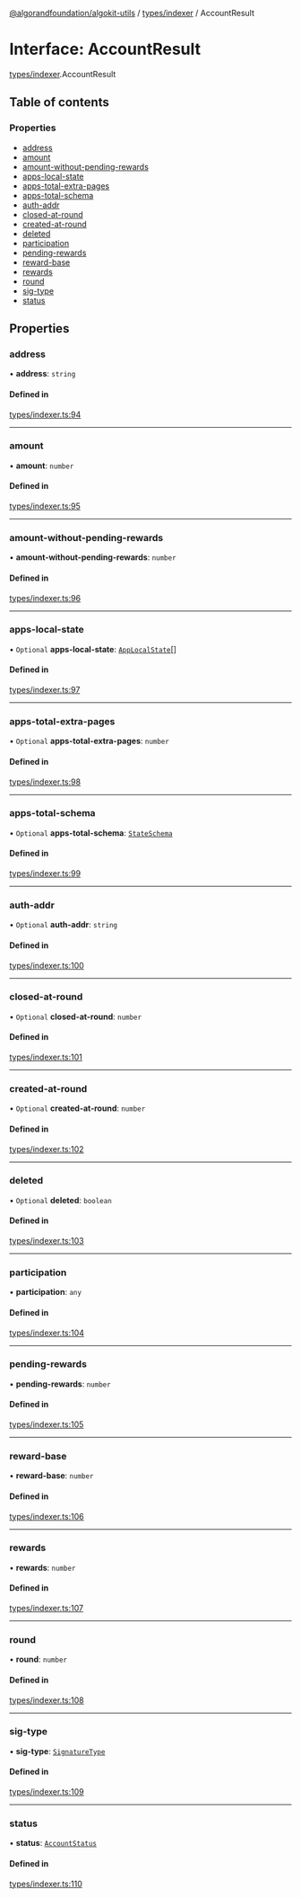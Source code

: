 [@algorandfoundation/algokit-utils](../README.md) / [types/indexer](../modules/types_indexer.md) / AccountResult

# Interface: AccountResult

[types/indexer](../modules/types_indexer.md).AccountResult

## Table of contents

### Properties

- [address](types_indexer.AccountResult.md#address)
- [amount](types_indexer.AccountResult.md#amount)
- [amount-without-pending-rewards](types_indexer.AccountResult.md#amount-without-pending-rewards)
- [apps-local-state](types_indexer.AccountResult.md#apps-local-state)
- [apps-total-extra-pages](types_indexer.AccountResult.md#apps-total-extra-pages)
- [apps-total-schema](types_indexer.AccountResult.md#apps-total-schema)
- [auth-addr](types_indexer.AccountResult.md#auth-addr)
- [closed-at-round](types_indexer.AccountResult.md#closed-at-round)
- [created-at-round](types_indexer.AccountResult.md#created-at-round)
- [deleted](types_indexer.AccountResult.md#deleted)
- [participation](types_indexer.AccountResult.md#participation)
- [pending-rewards](types_indexer.AccountResult.md#pending-rewards)
- [reward-base](types_indexer.AccountResult.md#reward-base)
- [rewards](types_indexer.AccountResult.md#rewards)
- [round](types_indexer.AccountResult.md#round)
- [sig-type](types_indexer.AccountResult.md#sig-type)
- [status](types_indexer.AccountResult.md#status)

## Properties

### address

• **address**: `string`

#### Defined in

[types/indexer.ts:94](https://github.com/algorandfoundation/algokit-utils-ts/blob/main/src/types/indexer.ts#L94)

___

### amount

• **amount**: `number`

#### Defined in

[types/indexer.ts:95](https://github.com/algorandfoundation/algokit-utils-ts/blob/main/src/types/indexer.ts#L95)

___

### amount-without-pending-rewards

• **amount-without-pending-rewards**: `number`

#### Defined in

[types/indexer.ts:96](https://github.com/algorandfoundation/algokit-utils-ts/blob/main/src/types/indexer.ts#L96)

___

### apps-local-state

• `Optional` **apps-local-state**: [`AppLocalState`](types_indexer.AppLocalState.md)[]

#### Defined in

[types/indexer.ts:97](https://github.com/algorandfoundation/algokit-utils-ts/blob/main/src/types/indexer.ts#L97)

___

### apps-total-extra-pages

• `Optional` **apps-total-extra-pages**: `number`

#### Defined in

[types/indexer.ts:98](https://github.com/algorandfoundation/algokit-utils-ts/blob/main/src/types/indexer.ts#L98)

___

### apps-total-schema

• `Optional` **apps-total-schema**: [`StateSchema`](types_indexer.StateSchema.md)

#### Defined in

[types/indexer.ts:99](https://github.com/algorandfoundation/algokit-utils-ts/blob/main/src/types/indexer.ts#L99)

___

### auth-addr

• `Optional` **auth-addr**: `string`

#### Defined in

[types/indexer.ts:100](https://github.com/algorandfoundation/algokit-utils-ts/blob/main/src/types/indexer.ts#L100)

___

### closed-at-round

• `Optional` **closed-at-round**: `number`

#### Defined in

[types/indexer.ts:101](https://github.com/algorandfoundation/algokit-utils-ts/blob/main/src/types/indexer.ts#L101)

___

### created-at-round

• `Optional` **created-at-round**: `number`

#### Defined in

[types/indexer.ts:102](https://github.com/algorandfoundation/algokit-utils-ts/blob/main/src/types/indexer.ts#L102)

___

### deleted

• `Optional` **deleted**: `boolean`

#### Defined in

[types/indexer.ts:103](https://github.com/algorandfoundation/algokit-utils-ts/blob/main/src/types/indexer.ts#L103)

___

### participation

• **participation**: `any`

#### Defined in

[types/indexer.ts:104](https://github.com/algorandfoundation/algokit-utils-ts/blob/main/src/types/indexer.ts#L104)

___

### pending-rewards

• **pending-rewards**: `number`

#### Defined in

[types/indexer.ts:105](https://github.com/algorandfoundation/algokit-utils-ts/blob/main/src/types/indexer.ts#L105)

___

### reward-base

• **reward-base**: `number`

#### Defined in

[types/indexer.ts:106](https://github.com/algorandfoundation/algokit-utils-ts/blob/main/src/types/indexer.ts#L106)

___

### rewards

• **rewards**: `number`

#### Defined in

[types/indexer.ts:107](https://github.com/algorandfoundation/algokit-utils-ts/blob/main/src/types/indexer.ts#L107)

___

### round

• **round**: `number`

#### Defined in

[types/indexer.ts:108](https://github.com/algorandfoundation/algokit-utils-ts/blob/main/src/types/indexer.ts#L108)

___

### sig-type

• **sig-type**: [`SignatureType`](../enums/types_indexer.SignatureType.md)

#### Defined in

[types/indexer.ts:109](https://github.com/algorandfoundation/algokit-utils-ts/blob/main/src/types/indexer.ts#L109)

___

### status

• **status**: [`AccountStatus`](../enums/types_indexer.AccountStatus.md)

#### Defined in

[types/indexer.ts:110](https://github.com/algorandfoundation/algokit-utils-ts/blob/main/src/types/indexer.ts#L110)
